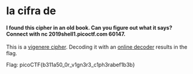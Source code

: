 # la cifra de
#### I found this cipher in an old book. Can you figure out what it says? Connect with nc 2019shell1.picoctf.com 60147.

This is a [vigenere cipher](https://en.wikipedia.org/wiki/Vigen%C3%A8re_cipher). Decoding it with an [online decoder](https://www.guballa.de/vigenere-solver)
results in the flag.

Flag: picoCTF{b311a50_0r_v1gn3r3_c1ph3rabef1b3b}
